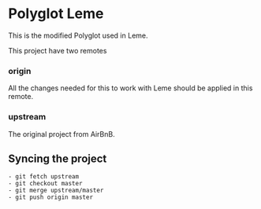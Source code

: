 # Polyglot Leme

This is the modified Polyglot used in Leme.

This project have two remotes

### origin

All the changes needed for this to work with Leme should be applied in this remote.

### upstream

The original project from AirBnB.

## Syncing the project

    - git fetch upstream
    - git checkout master
    - git merge upstream/master
    - git push origin master
